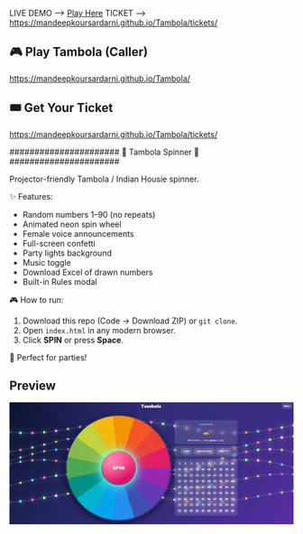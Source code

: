 LIVE DEMO -->   [Play Here](https://mandeepkoursardarni.github.io/Tambola/)
TICKET --> https://mandeepkoursardarni.github.io/Tambola/tickets/

## 🎮 Play Tambola (Caller)
https://mandeepkoursardarni.github.io/Tambola/

## 🎟️ Get Your Ticket
https://mandeepkoursardarni.github.io/Tambola/tickets/

######################
🎉 Tambola Spinner 🎉
######################

Projector-friendly Tambola / Indian Housie spinner.

✨ Features:
- Random numbers 1–90 (no repeats)
- Animated neon spin wheel
- Female voice announcements
- Full-screen confetti
- Party lights background
- Music toggle
- Download Excel of drawn numbers
- Built-in Rules modal

🎮 How to run:
1. Download this repo (Code → Download ZIP) or `git clone`.
2. Open `index.html` in any modern browser.
3. Click **SPIN** or press **Space**.

🎤 Perfect for parties!

## Preview

![Tambola Screenshot](Tambola.png)



